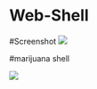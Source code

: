 # Web-Shell

#Screenshot
<img src="https://user-images.githubusercontent.com/125843308/219999781-68f39533-ac22-412a-a435-2d7fe0055683.jpg"/>

#marijuana shell

<img src="https://user-images.githubusercontent.com/125843308/220003247-e4b3d2d4-8022-4b58-a3b0-df11741077c3.png"/>

